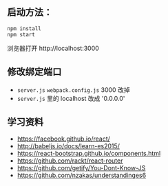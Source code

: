 ## 启动方法：

```
npm install
npm start
```

浏览器打开 http://localhost:3000

## 修改绑定端口
* ``server.js`` ``webpack.config.js`` 3000 改掉
* ``server.js`` 里的 localhost 改成 '0.0.0.0'

## 学习资料
* https://facebook.github.io/react/
* http://babeljs.io/docs/learn-es2015/
* https://react-bootstrap.github.io/components.html
* https://github.com/rackt/react-router
* https://github.com/getify/You-Dont-Know-JS
* https://github.com/nzakas/understandinges6
